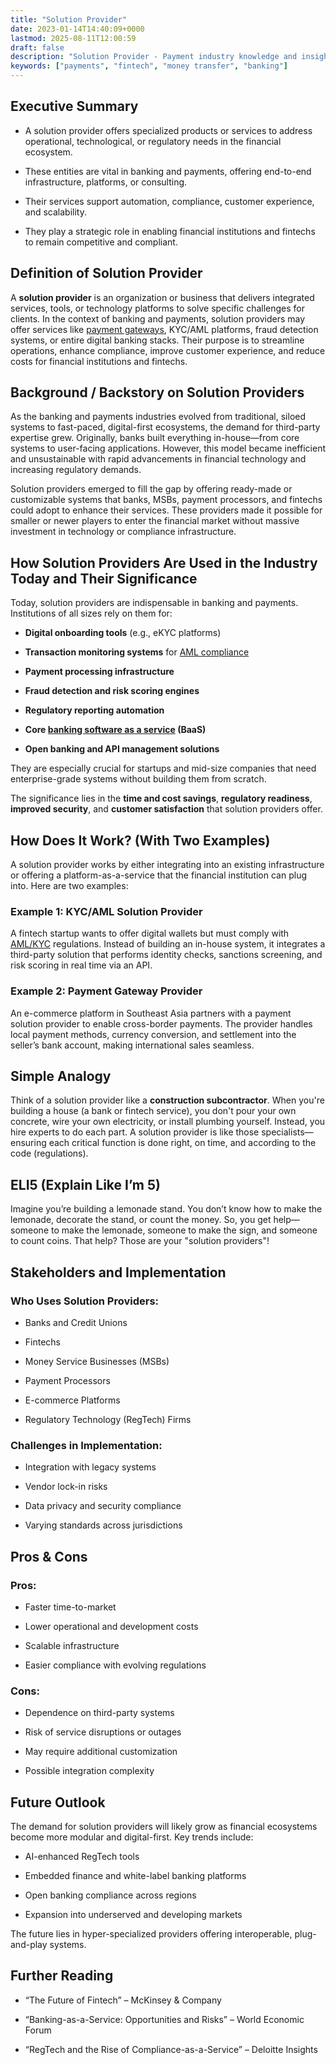 ```yaml
---
title: "Solution Provider"
date: 2023-01-14T14:40:09+0000
lastmod: 2025-08-11T12:00:59
draft: false
description: "Solution Provider - Payment industry knowledge and insights"
keywords: ["payments", "fintech", "money transfer", "banking"]
---
```


## Executive Summary

- A solution provider offers specialized products or services to address operational, technological, or regulatory needs in the financial ecosystem.

- These entities are vital in banking and payments, offering end-to-end infrastructure, platforms, or consulting.

- Their services support automation, compliance, customer experience, and scalability.

- They play a strategic role in enabling financial institutions and fintechs to remain competitive and compliant.

## Definition of Solution Provider

A **solution provider** is an organization or business that delivers integrated services, tools, or technology platforms to solve specific challenges for clients. In the context of banking and payments, solution providers may offer services like [payment gateways](https://faisalkhanllc.xyz/resources/payments-wiki/p/payment-gateway/), KYC/AML platforms, fraud detection systems, or entire digital banking stacks. Their purpose is to streamline operations, enhance compliance, improve customer experience, and reduce costs for financial institutions and fintechs.

## Background / Backstory on Solution Providers

As the banking and payments industries evolved from traditional, siloed systems to fast-paced, digital-first ecosystems, the demand for third-party expertise grew. Originally, banks built everything in-house—from core systems to user-facing applications. However, this model became inefficient and unsustainable with rapid advancements in financial technology and increasing regulatory demands.

Solution providers emerged to fill the gap by offering ready-made or customizable systems that banks, MSBs, payment processors, and fintechs could adopt to enhance their services. These providers made it possible for smaller or newer players to enter the financial market without massive investment in technology or compliance infrastructure.

## How Solution Providers Are Used in the Industry Today and Their Significance

Today, solution providers are indispensable in banking and payments. Institutions of all sizes rely on them for:

- **Digital onboarding tools** (e.g., eKYC platforms)

- **Transaction monitoring systems** for [AML compliance](https://faisalkhanllc.xyz/resources/payments-wiki/a/aml-compliance/)

- **Payment processing infrastructure**

- **Fraud detection and risk scoring engines**

- **Regulatory reporting automation**

- **Core [banking software as a service](https://faisalkhanllc.xyz/resources/payments-wiki/b/banking-as-a-service-baas/) (BaaS)**

- **Open banking and API management solutions**

They are especially crucial for startups and mid-size companies that need enterprise-grade systems without building them from scratch.

The significance lies in the **time and cost savings**, **regulatory readiness**, **improved security**, and **customer satisfaction** that solution providers offer.

## How Does It Work? (With Two Examples)

A solution provider works by either integrating into an existing infrastructure or offering a platform-as-a-service that the financial institution can plug into. Here are two examples:

### Example 1: KYC/AML Solution Provider

A fintech startup wants to offer digital wallets but must comply with [AML/KYC](https://faisalkhanllc.xyz/resources/payments-wiki/k/know-your-customer-kyc-anti-money-laundering-aml/) regulations. Instead of building an in-house system, it integrates a third-party solution that performs identity checks, sanctions screening, and risk scoring in real time via an API.

### Example 2: Payment Gateway Provider

An e-commerce platform in Southeast Asia partners with a payment solution provider to enable cross-border payments. The provider handles local payment methods, currency conversion, and settlement into the seller’s bank account, making international sales seamless.

## Simple Analogy

Think of a solution provider like a **construction subcontractor**. When you're building a house (a bank or fintech service), you don't pour your own concrete, wire your own electricity, or install plumbing yourself. Instead, you hire experts to do each part. A solution provider is like those specialists—ensuring each critical function is done right, on time, and according to the code (regulations).

## ELI5 (Explain Like I’m 5)

Imagine you’re building a lemonade stand. You don’t know how to make the lemonade, decorate the stand, or count the money. So, you get help—someone to make the lemonade, someone to make the sign, and someone to count coins. That help? Those are your "solution providers"!

## Stakeholders and Implementation

### Who Uses Solution Providers:

- Banks and Credit Unions

- Fintechs

- Money Service Businesses (MSBs)

- Payment Processors

- E-commerce Platforms

- Regulatory Technology (RegTech) Firms

### Challenges in Implementation:

- Integration with legacy systems

- Vendor lock-in risks

- Data privacy and security compliance

- Varying standards across jurisdictions

## Pros & Cons

### Pros:

- Faster time-to-market

- Lower operational and development costs

- Scalable infrastructure

- Easier compliance with evolving regulations

### Cons:

- Dependence on third-party systems

- Risk of service disruptions or outages

- May require additional customization

- Possible integration complexity

## Future Outlook

The demand for solution providers will likely grow as financial ecosystems become more modular and digital-first. Key trends include:

- AI-enhanced RegTech tools

- Embedded finance and white-label banking platforms

- Open banking compliance across regions

- Expansion into underserved and developing markets

The future lies in hyper-specialized providers offering interoperable, plug-and-play systems.

## Further Reading

- “The Future of Fintech” – McKinsey & Company

- “Banking-as-a-Service: Opportunities and Risks” – World Economic Forum

- “RegTech and the Rise of Compliance-as-a-Service” – Deloitte Insights

##